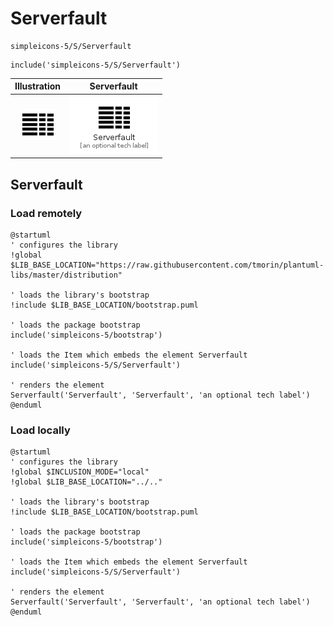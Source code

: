 # Serverfault


```text
simpleicons-5/S/Serverfault
```

```text
include('simpleicons-5/S/Serverfault')
```



| Illustration | Serverfault |
| :---: | :---: |
| ![illustration for Illustration](../../simpleicons-5/S/Serverfault.png) | ![illustration for Serverfault](../../simpleicons-5/S/Serverfault.Local.png) |




## Serverfault

### Load remotely
```plantuml
@startuml
' configures the library
!global $LIB_BASE_LOCATION="https://raw.githubusercontent.com/tmorin/plantuml-libs/master/distribution"

' loads the library's bootstrap
!include $LIB_BASE_LOCATION/bootstrap.puml

' loads the package bootstrap
include('simpleicons-5/bootstrap')

' loads the Item which embeds the element Serverfault
include('simpleicons-5/S/Serverfault')

' renders the element
Serverfault('Serverfault', 'Serverfault', 'an optional tech label')
@enduml
```

### Load locally
```plantuml
@startuml
' configures the library
!global $INCLUSION_MODE="local"
!global $LIB_BASE_LOCATION="../.."

' loads the library's bootstrap
!include $LIB_BASE_LOCATION/bootstrap.puml

' loads the package bootstrap
include('simpleicons-5/bootstrap')

' loads the Item which embeds the element Serverfault
include('simpleicons-5/S/Serverfault')

' renders the element
Serverfault('Serverfault', 'Serverfault', 'an optional tech label')
@enduml
```

